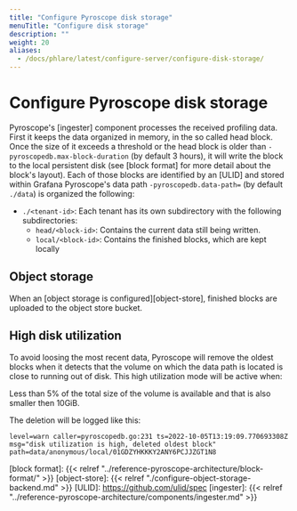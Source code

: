 ```yaml
---
title: "Configure Pyroscope disk storage"
menuTitle: "Configure disk storage"
description: ""
weight: 20
aliases:
  - /docs/phlare/latest/configure-server/configure-disk-storage/
---
```


# Configure Pyroscope disk storage

Pyroscope's [ingester] component processes the received profiling data.
First it keeps the data organized in memory, in the so called head block. Once
the size of it exceeds a threshold or the head block is older than
`-pyroscopedb.max-block-duration` (by default 3 hours), it will write the block to
the local persistent disk (see [block format] for more detail about the block's
layout). Each of those blocks are identified by an [ULID] and stored within
Grafana Pyroscope's data path `-pyroscopedb.data-path=` (by default
`./data`) is organized the following:

* `./<tenant-id>`: Each tenant has its own subdirectory with the following subdirectories:
   * `head/<block-id>`: Contains the current data still being written.
   * `local/<block-id>`: Contains the finished blocks, which are kept locally

## Object storage

When an [object storage is configured][object-store], finished blocks are
uploaded to the object store bucket.

## High disk utilization

To avoid loosing the most recent data, Pyroscope will remove the oldest
blocks  when it detects that the volume on which the data path is located is
close to running out of disk. This high utilization mode will be active when:

Less than 5% of the total size of the volume is available and that is also
smaller then 10GiB.

The deletion will be logged like this:

```
level=warn caller=pyroscopedb.go:231 ts=2022-10-05T13:19:09.770693308Z msg="disk utilization is high, deleted oldest block" path=data/anonymous/local/01GDZYHKKKY2ANY6PCJJZGT1N8
```

[block format]: {{< relref "../reference-pyroscope-architecture/block-format/" >}}
[object-store]: {{< relref "./configure-object-storage-backend.md" >}}
[ULID]: https://github.com/ulid/spec
[ingester]: {{< relref "../reference-pyroscope-architecture/components/ingester.md" >}}
